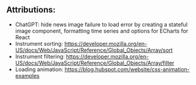 ## Attributions:

- ChatGPT: hide news image failure to load error by creating a stateful image component, formatting time series and options for ECharts for React
- Instrument sorting: https://developer.mozilla.org/en-US/docs/Web/JavaScript/Reference/Global_Objects/Array/sort
- Instrument filtering: https://developer.mozilla.org/en-US/docs/Web/JavaScript/Reference/Global_Objects/Array/filter
- Loading animation: https://blog.hubspot.com/website/css-animation-examples
